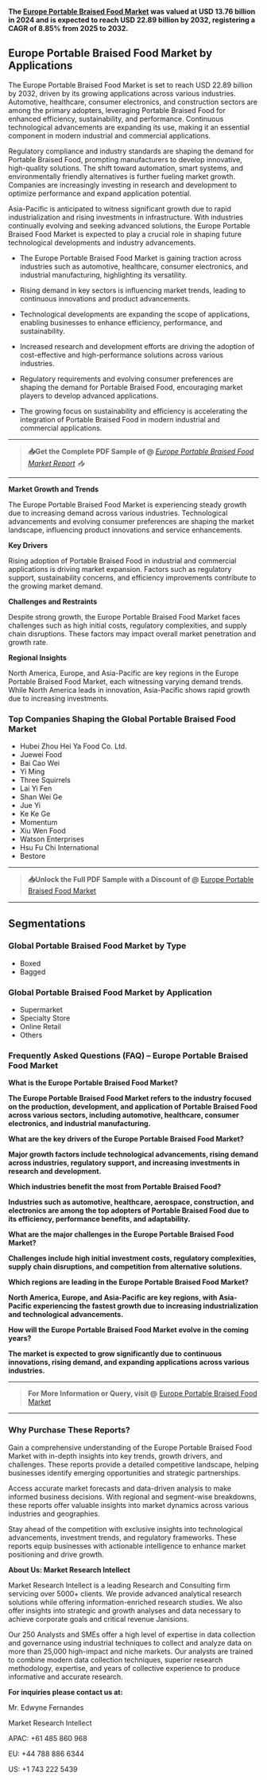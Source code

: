 <p><strong>The <a href="https://www.marketresearchintellect.com/download-sample/?rid=1004600&amp;utm_source=Pulse-April-Europe&amp;utm_medium=852">Europe Portable Braised Food Market</a> was valued at USD 13.76 billion in 2024 and is expected to reach USD 22.89 billion by 2032, registering a CAGR of 8.85% from 2025 to 2032.</strong></p><h2>Europe Portable Braised Food Market by Applications&nbsp;</h2><p><p>The Europe Portable Braised Food Market is set to reach USD 22.89 billion by 2032, driven by its growing applications across various industries. Automotive, healthcare, consumer electronics, and construction sectors are among the primary adopters, leveraging Portable Braised Food for enhanced efficiency, sustainability, and performance. Continuous technological advancements are expanding its use, making it an essential component in modern industrial and commercial applications.</p><p>Regulatory compliance and industry standards are shaping the demand for Portable Braised Food, prompting manufacturers to develop innovative, high-quality solutions. The shift toward automation, smart systems, and environmentally friendly alternatives is further fueling market growth. Companies are increasingly investing in research and development to optimize performance and expand application potential.</p><p>Asia-Pacific is anticipated to witness significant growth due to rapid industrialization and rising investments in infrastructure. With industries continually evolving and seeking advanced solutions, the Europe Portable Braised Food Market is expected to play a crucial role in shaping future technological developments and industry advancements.</p></p><ul><li><p>The Europe Portable Braised Food Market is gaining traction across industries such as automotive, healthcare, consumer electronics, and industrial manufacturing, highlighting its versatility.</p></li><li><p>Rising demand in key sectors is influencing market trends, leading to continuous innovations and product advancements.</p></li><li><p>Technological developments are expanding the scope of applications, enabling businesses to enhance efficiency, performance, and sustainability.</p></li><li><p>Increased research and development efforts are driving the adoption of cost-effective and high-performance solutions across various industries.</p></li><li><p>Regulatory requirements and evolving consumer preferences are shaping the demand for Portable Braised Food, encouraging market players to develop advanced applications.</p></li><li><p>The growing focus on sustainability and efficiency is accelerating the integration of Portable Braised Food in modern industrial and commercial applications.</p></li></ul><hr /><blockquote><p><strong><span class="font-[700]">📥Get the Complete PDF Sample of @ </span></strong><em><span class="font-[700]"><a href="https://www.marketresearchintellect.com/download-sample/?rid=1004600&amp;utm_source=Pulse-April-Europe&amp;utm_medium=852" target="_blank" data-tracking-control-name="article-ssr-frontend-pulse_little-text-block" data-tracking-will-navigate="" data-test-link="">Europe Portable Braised Food Market Report</a>&nbsp;📥</span></em></p></blockquote><hr /><p class="" data-start="77" data-end="360"><strong data-start="77" data-end="105">Market Growth and Trends</strong></p><p class="" data-start="77" data-end="360">The Europe Portable Braised Food Market is experiencing steady growth due to increasing demand across various industries. Technological advancements and evolving consumer preferences are shaping the market landscape, influencing product innovations and service enhancements.</p><p class="" data-start="362" data-end="606"><strong data-start="362" data-end="377">Key Drivers</strong></p><p class="" data-start="362" data-end="606">Rising adoption of Portable Braised Food in industrial and commercial applications is driving market expansion. Factors such as regulatory support, sustainability concerns, and efficiency improvements contribute to the growing market demand.</p><p class="" data-start="608" data-end="849"><strong data-start="608" data-end="637">Challenges and Restraints</strong></p><p class="" data-start="608" data-end="849">Despite strong growth, the Europe Portable Braised Food Market faces challenges such as high initial costs, regulatory complexities, and supply chain disruptions. These factors may impact overall market penetration and growth rate.</p><p class="" data-start="851" data-end="1095"><strong data-start="851" data-end="872">Regional Insights</strong></p><p class="" data-start="851" data-end="1095">North America, Europe, and Asia-Pacific are key regions in the Europe Portable Braised Food Market, each witnessing varying demand trends. While North America leads in innovation, Asia-Pacific shows rapid growth due to increasing investments.</p><p><h3>Top Companies Shaping the Global Portable Braised Food Market </h3><ul><li>Hubei Zhou Hei Ya Food Co. Ltd.</li><li>Juewei Food</li><li>Bai Cao Wei</li><li>Yi Ming</li><li>Three Squirrels</li><li>Lai Yi Fen</li><li>Shan Wei Ge</li><li>Jue Yi</li><li>Ke Ke Ge</li><li>Momentum</li><li>Xiu Wen Food</li><li>Watson Enterprises</li><li>Hsu Fu Chi International</li><li>Bestore</li></ul></p><hr /><blockquote><p><strong>📥Unlock the Full PDF Sample with a Discount of @</strong> <a href="https://www.marketresearchintellect.com/ask-for-discount/?rid=1004600&amp;utm_source=Pulse-April-Europe&amp;utm_medium=852">Europe Portable Braised Food Market</a></p></blockquote><hr /><p><h2>Segmentations</h2><h3>Global Portable Braised Food Market by Type</h3><ul><li>Boxed</li><li>Bagged</li></ul><h3>Global Portable Braised Food Market by Application</h3><ul><li>Supermarket</li><li>Specialty Store</li><li>Online Retail</li><li>Others</li></ul></p><h3><strong>Frequently Asked Questions (FAQ) &ndash; Europe Portable Braised Food Market</strong></h3><p><strong>What is the Europe Portable Braised Food Market?</strong></p><p><strong>The Europe Portable Braised Food Market refers to the industry focused on the production, development, and application of Portable Braised Food across various sectors, including automotive, healthcare, consumer electronics, and industrial manufacturing.</strong></p><p><strong>What are the key drivers of the Europe Portable Braised Food Market?</strong></p><p><strong>Major growth factors include technological advancements, rising demand across industries, regulatory support, and increasing investments in research and development.</strong></p><p><strong>Which industries benefit the most from Portable Braised Food?</strong></p><p><strong>Industries such as automotive, healthcare, aerospace, construction, and electronics are among the top adopters of Portable Braised Food due to its efficiency, performance benefits, and adaptability.</strong></p><p><strong>What are the major challenges in the Europe Portable Braised Food Market?</strong></p><p><strong>Challenges include high initial investment costs, regulatory complexities, supply chain disruptions, and competition from alternative solutions.</strong></p><p><strong>Which regions are leading in the Europe Portable Braised Food Market?</strong></p><p><strong>North America, Europe, and Asia-Pacific are key regions, with Asia-Pacific experiencing the fastest growth due to increasing industrialization and technological advancements.</strong></p><p><strong>How will the Europe Portable Braised Food Market evolve in the coming years?</strong></p><p><strong>The market is expected to grow significantly due to continuous innovations, rising demand, and expanding applications across various industries.</strong></p><hr /><blockquote><p><span class="font-[700]"><strong>For More Information or Query, visit&nbsp;@</strong>&nbsp;</span><span class="font-[700]"><a href="https://www.marketresearchintellect.com/product/global-portable-braised-food-market/?utm_source=Linkedin&utm_medium=852" target="_blank" data-tracking-control-name="article-ssr-frontend-pulse_little-text-block" data-tracking-will-navigate="" data-test-link="">Europe Portable Braised Food Market</a></span></p></blockquote><hr /><h3><strong data-start="0" data-end="31">Why Purchase These Reports?</strong></h3><p class="" data-start="35" data-end="297">Gain a comprehensive understanding of the Europe Portable Braised Food Market with in-depth insights into key trends, growth drivers, and challenges. These reports provide a detailed competitive landscape, helping businesses identify emerging opportunities and strategic partnerships.</p><p class="" data-start="299" data-end="540">Access accurate market forecasts and data-driven analysis to make informed business decisions. With regional and segment-wise breakdowns, these reports offer valuable insights into market dynamics across various industries and geographies.</p><p class="" data-start="542" data-end="784">Stay ahead of the competition with exclusive insights into technological advancements, investment trends, and regulatory frameworks. These reports equip businesses with actionable intelligence to enhance market positioning and drive growth.</p><p><strong><span class="font-[700]">About Us: Market Research Intellect</span></strong></p><p><span class="">Market Research Intellect is a leading Research and Consulting firm servicing over 5000+ clients. We provide advanced analytical research solutions while offering information-enriched research studies.&nbsp;</span>We also offer insights into strategic and growth analyses and data necessary to achieve corporate goals and critical revenue Janisions.</p><p><span class="">Our 250 Analysts and SMEs offer a high level of expertise in data collection and governance using industrial techniques to collect and analyze data on more than 25,000 high-impact and niche markets. Our analysts are trained to combine modern data collection techniques, superior research methodology, expertise, and years of collective experience to produce informative and accurate research.</span></p><p><strong>For inquiries please contact us at:</strong></p><p>Mr. Edwyne Fernandes</p><p>Market Research Intellect</p><p>APAC: +61 485 860 968</p><p>EU: +44 788 886 6344</p><p>US: +1 743 222 5439</p>